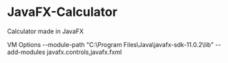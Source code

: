 # JavaFX-Calculator
Calculator made in JavaFX

VM Options
--module-path
"C:\Program Files\Java\javafx-sdk-11.0.2\lib"
--add-modules
javafx.controls,javafx.fxml
